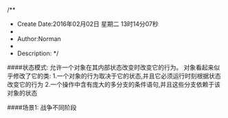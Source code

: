/**
* Create Date:2016年02月02日 星期二 13时14分07秒
* 
* Author:Norman
* 
* Description: 
*/

####状态模式:
    允许一个对象在其内部状态改变时改变它的行为。
    对象看起来似乎修改了它的类:
        1.一个对象的行为取决于它的状态,并且它必须运行时刻根据状态改变它的行为
        2.一个操作中含有庞大的多分支的条件语句,并且这些分支依赖于该对象的状态

####场景1:
        战争不同阶段
